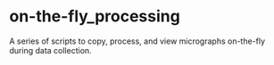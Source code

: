 # on-the-fly_processing
A series of scripts to copy, process, and view micrographs on-the-fly during data collection.
